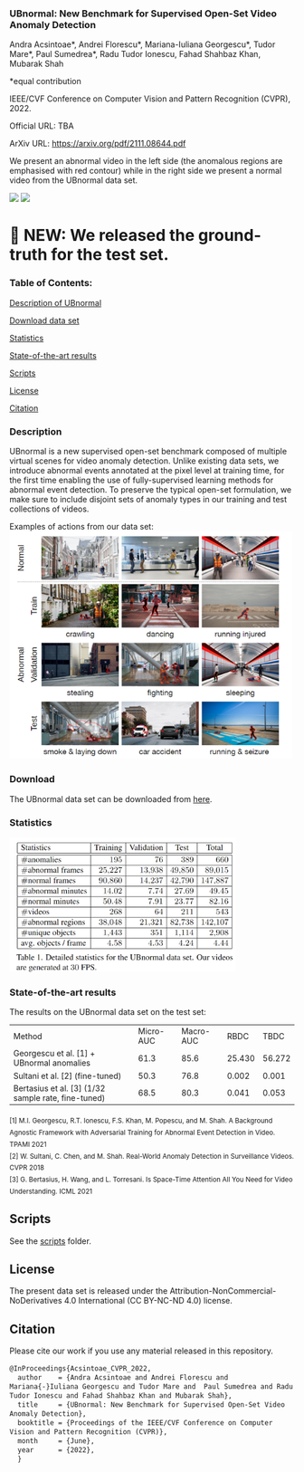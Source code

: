 ### UBnormal: New Benchmark for Supervised Open-Set Video Anomaly Detection
Andra Acsintoae*, Andrei Florescu*, Mariana-Iuliana Georgescu*, Tudor Mare*, Paul Sumedrea*, Radu Tudor Ionescu, Fahad Shahbaz Khan, Mubarak Shah

*equal contribution

IEEE/CVF Conference on Computer Vision and Pattern Recognition (CVPR), 2022.

Official URL: TBA

ArXiv URL: https://arxiv.org/pdf/2111.08644.pdf


We present an abnormal video in the left side (the anomalous regions are emphasised with red contour) while in the right side we present a normal video from the UBnormal data set.

![](./imgs/abnormal_scene_29_scenario_3.gif)
![](./imgs/normal_scene_16_scenario_2.gif)

# 🌟 NEW: We released the ground-truth for the test set. 

### Table of Contents:

  [Description of UBnormal](#description) 
  
  [Download data set](#download)
  
  [Statistics](#statistics)
  
  [State-of-the-art results](#State-of-the-art-results)
  
  [Scripts](#scripts)
  
  [License](#license)
  
  [Citation](#citation) 
 

### Description
UBnormal is a new supervised open-set benchmark composed of multiple virtual scenes for video anomaly detection. 
Unlike existing data sets, we introduce abnormal events annotated at the pixel level at training time,
for the first time enabling the use of fully-supervised learning methods for abnormal event detection. 
To preserve the typical open-set formulation, we make sure to include disjoint sets of anomaly types in our training
and test collections of videos.

Examples of actions from our data set:    
<img src="https://raw.githubusercontent.com/lilygeorgescu/UBnormal/main/imgs/ubnormal_examples.png" width="500">

### Download
The UBnormal data set can be downloaded from [here](https://drive.google.com/file/d/1KbfdyasribAMbbKoBU1iywAhtoAt9QI0/view?usp=sharing).
  
### Statistics 
<img src="https://raw.githubusercontent.com/lilygeorgescu/UBnormal/main/imgs/statistics.png" width="400">

### State-of-the-art results
The results on the UBnormal data set on the test set:
<table>
<tr>
    <td>Method</td> 
    <td>Micro-AUC</td>
    <td>Macro-AUC</td>
    <td>RBDC</td>
    <td>TBDC</td>
</tr>
  
<tr>
    <td>Georgescu et al. [1] + UBnormal anomalies</td> 
    <td>61.3</td>
    <td>85.6</td>
    <td>25.430</td>
    <td>56.272</td>
</tr>

<tr>
    <td>Sultani et al. [2] (fine-tuned)</td> 
    <td>50.3</td>
    <td>76.8</td>
    <td>0.002</td>
    <td>0.001</td>
</tr>

<tr>
    <td>Bertasius et al. [3] (1/32 sample rate, fine-tuned)</td> 
    <td>68.5</td>
    <td>80.3</td>
    <td>0.041</td>
    <td>0.053</td>
</tr>

</table>

<div>
<sub>
[1] M.I. Georgescu, R.T. Ionescu, F.S. Khan, M. Popescu, and M. Shah. A Background Agnostic Framework with Adversarial Training for Abnormal Event Detection in Video. TPAMI 2021
</sub>
</div>
<div>
<sub>
[2] W. Sultani, C. Chen, and M. Shah. Real-World Anomaly Detection in Surveillance Videos. CVPR 2018
</sub>
</div>
<div>
<sub>
[3] G. Bertasius, H. Wang, and L. Torresani. Is Space-Time Attention All You Need for Video Understanding. ICML 2021
</sub>
</div>


## Scripts

See the [scripts](https://github.com/lilygeorgescu/UBnormal/tree/main/scripts) folder.

## License
The present data set is released under the 
Attribution-NonCommercial-NoDerivatives 4.0 International (CC BY-NC-ND 4.0) license.

## Citation 
Please cite our work if you use any material released in this repository.
```
@InProceedings{Acsintoae_CVPR_2022,
  author    = {Andra Acsintoae and Andrei Florescu and Mariana{-}Iuliana Georgescu and Tudor Mare and  Paul Sumedrea and Radu Tudor Ionescu and Fahad Shahbaz Khan and Mubarak Shah},
  title     = {UBnormal: New Benchmark for Supervised Open-Set Video Anomaly Detection},
  booktitle = {Proceedings of the IEEE/CVF Conference on Computer Vision and Pattern Recognition (CVPR)},
  month     = {June},
  year      = {2022},
  }
``` 
